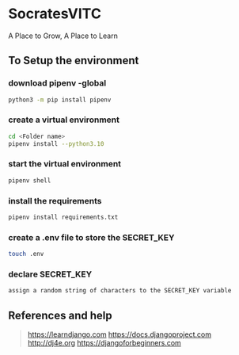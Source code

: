 # SocratesVITC
A Place to Grow, A Place to Learn

## To Setup the environment

### download pipenv -global
```bash
python3 -m pip install pipenv
```

### create a virtual environment
```bash
cd <Folder name>
pipenv install --python3.10
```

### start the virtual environment
```bash
pipenv shell
```

### install the requirements
```bash
pipenv install requirements.txt
```

### create a .env file to store the SECRET_KEY
```bash
touch .env
```

### declare SECRET_KEY 
```bash
assign a random string of characters to the SECRET_KEY variable
```

## References and help

> https://learndjango.com
> https://docs.djangoproject.com
> http://dj4e.org
> https://djangoforbeginners.com